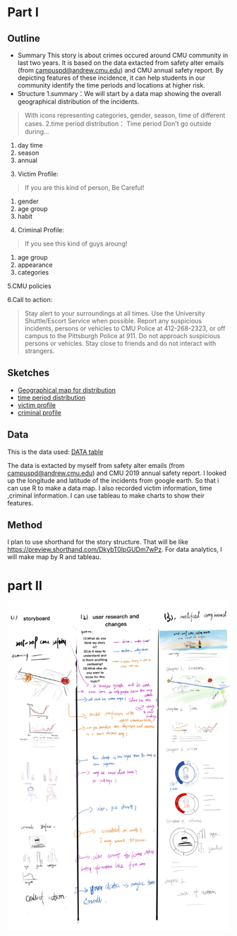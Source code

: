 # Part I
## Outline
* Summary
This story is about crimes occured around CMU community in last two years. It is based on the data extacted from safety alter emails (from campuspd@andrew.cmu.edu) and CMU annual safety report. By depicting features of these incidence, it can help students in our community identify the time periods and locations at higher risk.
* Structure
1.summary：We will start by a data map showing the overall geographical distribution of the incidents. 
> With icons representing categories, gender, season, time of different cases.
2.time period distribution：
> Time period
Don't go outside during...
1) day time
2) season
3) annual

3. Victim Profile:
> If you are this kind of person, Be Careful!
1) gender
2) age group
3) habit

4. Criminal Profile:
>If you see this kind of guys aroung!
1) age group
2) appearance
3) categories

5.CMU policies

6.Call to action:
> Stay alert to your surroundings at all times.
Use the University Shuttle/Escort Service when possible.
Report any suspicious incidents, persons or vehicles to CMU Police at 412-268-2323, or off campus to the Pittsburgh Police at 911.
Do not approach suspicious persons or vehicles.
Stay close to friends and do not interact with strangers.

## Sketches
* [Geographical map for distribution](/地图.jpg)
* [time period distribution](/time.png)
* [victim profile](/vic.png)
* [criminal profile](/criminal.png)

## Data
This is the data used:
[DATA table](/CMUAlert.xlsx)

The data is extacted by myself from safety alter emails (from campuspd@andrew.cmu.edu) and CMU 2019 annual safety report.
I looked up the longitude and latitude of the incidents from google earth. So that i can use R to make a data map.
I also recorded victim information, time ,criminal information. I can use tableau to make charts to show their features.

## Method

I plan to use shorthand for the story structure. That will be like https://preview.shorthand.com/DkybT0IpGUDm7wPz.
For data analytics, I will make map by R and tableau.

# part II

![Part II](part2.jpg)

